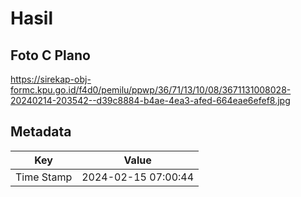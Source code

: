 # Hasil

## Foto C Plano

https://sirekap-obj-formc.kpu.go.id/f4d0/pemilu/ppwp/36/71/13/10/08/3671131008028-20240214-203542--d39c8884-b4ae-4ea3-afed-664eae6efef8.jpg


## Metadata

| Key        | Value               |
| ---------- | ------------------- |
| Time Stamp | 2024-02-15 07:00:44 |



